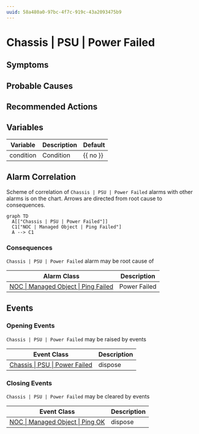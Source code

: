 ```yaml
---
uuid: 58a480a0-97bc-4f7c-919c-43a2093475b9
---
```

# Chassis | PSU | Power Failed

## Symptoms

## Probable Causes

## Recommended Actions

## Variables

| Variable  | Description | Default  |
| --------- | ----------- | -------- |
| condition | Condition   | {{ no }} |

## Alarm Correlation

Scheme of correlation of `Chassis | PSU | Power Failed` alarms with other alarms is on the chart. 
Arrows are directed from root cause to consequences.

```mermaid
graph TD
  A[["Chassis | PSU | Power Failed"]]
  C1["NOC | Managed Object | Ping Failed"]
  A --> C1
```

### Consequences
`Chassis | PSU | Power Failed` alarm may be root cause of

| Alarm Class                                                                     | Description  |
| ------------------------------------------------------------------------------- | ------------ |
| [NOC \| Managed Object \| Ping Failed](../../noc/managed-object/ping-failed.md) | Power Failed |

## Events

### Opening Events
`Chassis | PSU | Power Failed` may be raised by events

| Event Class                                                                              | Description |
| ---------------------------------------------------------------------------------------- | ----------- |
| [Chassis \| PSU \| Power Failed](../../../event-classes-reference/chassis/psu/power-failed.md) | dispose     |

### Closing Events
`Chassis | PSU | Power Failed` may be cleared by events

| Event Class                                                                                  | Description |
| -------------------------------------------------------------------------------------------- | ----------- |
| [NOC \| Managed Object \| Ping OK](../../../event-classes-reference/noc/managed-object/ping-ok.md) | dispose     |

